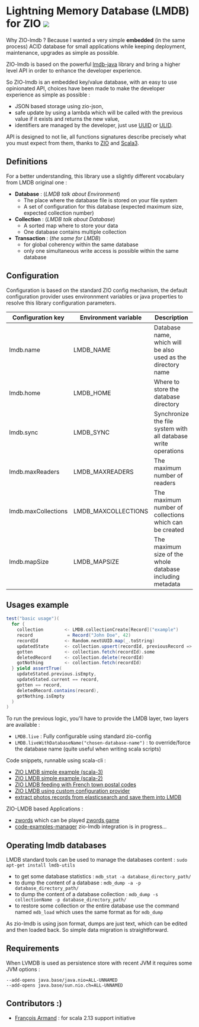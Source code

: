 # Lightning Memory Database (LMDB) for ZIO [![][ZIOLMDBManagerImg]][ZIOLMDBManagerLnk]

Why ZIO-lmdb ? Because I wanted a very simple **embedded** (in the same process) ACID database for small
applications while keeping deployment, maintenance, upgrades as simple as possible.

ZIO-lmdb is based on the powerful [lmdb-java][JLMDB] library and bring a higher level API in order
to enhance the developer experience.

So ZIO-lmdb is an embedded key/value database, with an easy to use opinionated API, choices have been made
to make the developer experience as simple as possible :
- JSON based storage using zio-json,
- safe update by using a lambda which will be called with the previous value if it exists and returns the new value,
- identifiers are managed by the developer, just use [UUID][UUID] or [ULID][ZIO-ULID].

API is designed to not lie, all functions signatures describe precisely
what you must expect from them, thanks to [ZIO][ZIO] and [Scala3][Scala3].  

## Definitions

For a better understanding, this library use a slightly different vocabulary from LMDB original one :  
- **Database** :  (*LMDB talk about Environment*)
  - The place where the database file is stored on your file system
  - A set of configuration for this database (expected maximum size, expected collection number)
- **Collection** : (*LMDB talk about Database*) 
  - A sorted map where to store your data
  - One database contains multiple collection
- **Transaction** : (*the same for LMDB*)
  - for global coherency within the same database
  - only one simultaneous write access is possible within the same database 


## Configuration

Configuration is based on the standard ZIO config mechanism, the default configuration provider uses environnment variables
or java properties to resolve this library configuration parameters.

 
| Configuration key   | Environment variable | Description                                                    | Default value    |
|---------------------|----------------------|----------------------------------------------------------------|------------------|
| lmdb.name           | LMDB_NAME            | Database name, which will be also used as the directory name   | default          |
| lmdb.home           | LMDB_HOME            | Where to store the database directory                          | $HOME/.lmdb      |
| lmdb.sync           | LMDB_SYNC            | Synchronize the file system with all database write operations | false            |
| lmdb.maxReaders     | LMDB_MAXREADERS      | The maximum number of readers                                  | 100              |
| lmdb.maxCollections | LMDB_MAXCOLLECTIONS  | The maximum number of collections which can be created         | 10_000           |
| lmdb.mapSize        | LMDB_MAPSIZE         | The maximum size of the whole database including metadata      | 100_000_000_000L |


## Usages example

```scala
test("basic usage")(
  for {
    collection        <- LMDB.collectionCreate[Record]("example")
    record             = Record("John Doe", 42)
    recordId          <- Random.nextUUID.map(_.toString)
    updatedState      <- collection.upsert(recordId, previousRecord => record)
    gotten            <- collection.fetch(recordId).some
    deletedRecord     <- collection.delete(recordId)
    gotNothing        <- collection.fetch(recordId)
  } yield assertTrue(
    updateStated.previous.isEmpty,
    updateStated.current == record,
    gotten == record,
    deletedRecord.contains(record),
    gotNothing.isEmpty
  )
)
```

To run the previous logic, you'll have to provide the LMDB layer, two layers are available :
- `LMDB.live` : Fully configurable using standard zio-config
- `LMDB.liveWithDatabaseName("chosen-database-name")` : to override/force the database name
  (quite useful when writing scala scripts)

Code snippets, runnable using scala-cli :
- [ZIO LMDB simple example (scala-3)](https://gist.github.com/dacr/dcb8a11f095ef0a2a95c24701e6eb804)
- [ZIO LMDB simple example (scala-2)](https://gist.github.com/dacr/9d2c4171d1b1e7a40a244ef456725d25)
- [ZIO LMDB feeding with French town postal codes](https://gist.github.com/dacr/6d24baf827ae0c590133e0f27f1ef20b)
- [ZIO LMDB using custom configuration provider](https://gist.github.com/dacr/790df1705c7ec19ae2fe4098dad8d762)
- [extract photos records from elasticsearch and save them into LMDB](https://gist.github.com/dacr/6ea121f251ad316a64657cbe78085ab7)

ZIO-LMDB based Applications :
- [zwords][ZWORDS-CODE] which can be played [zwords game][ZWORDS-LIVE]
- [code-examples-manager][CEM] zio-lmdb integration is in progress...

## Operating lmdb databases

LMDB standard tools can be used to manage the databases content : `sudo apt-get install lmdb-utils`
- to get some database statistics : `mdb_stat -a database_directory_path/`
- to dump the content of a database : `mdb_dump -a -p database_directory_path/`
- to dump the content of a database collection : `mdb_dump -s collectionName -p database_directory_path/`
- to restore some collection or the entire database use the command named `mdb_load` which uses the same format as for `mdb_dump` 

As zio-lmdb is using json format, dumps are just text, which can be edited and then loaded back. So simple data migration is straightforward.

## Requirements

When LVMDB is used as persistence store with recent JVM it requires some JVM options :

```
--add-opens java.base/java.nio=ALL-UNNAMED
--add-opens java.base/sun.nio.ch=ALL-UNNAMED
```

## Contributors :)

- [François Armand](https://github.com/fanf) : for scala 2.13 support initiative


[ZIOLMDBManager]:    https://github.com/dacr/zio-lmdb
[ZIOLMDBManagerImg]: https://img.shields.io/maven-central/v/fr.janalyse/zio-lmdb_3.svg
[ZIOLMDBManagerLnk]: https://mvnrepository.com/artifact/fr.janalyse/zio-lmdb
[ZIO]: https://zio.dev/
[Scala3]: https://docs.scala-lang.org/scala3/reference/
[JLMDB]: https://github.com/lmdbjava/lmdbjava
[LMDB]: https://www.symas.com/lmdb
[ZIO-ULID]: https://zio-ulid.bilal-fazlani.com/
[UUID]: https://en.wikipedia.org/wiki/Universally_unique_identifier
[ZWORDS-CODE]: https://github.com/dacr/zwords
[ZWORDS-LIVE]: https://zwords.mapland.fr/
[CEM]: https://github.com/dacr/code-examples-manager